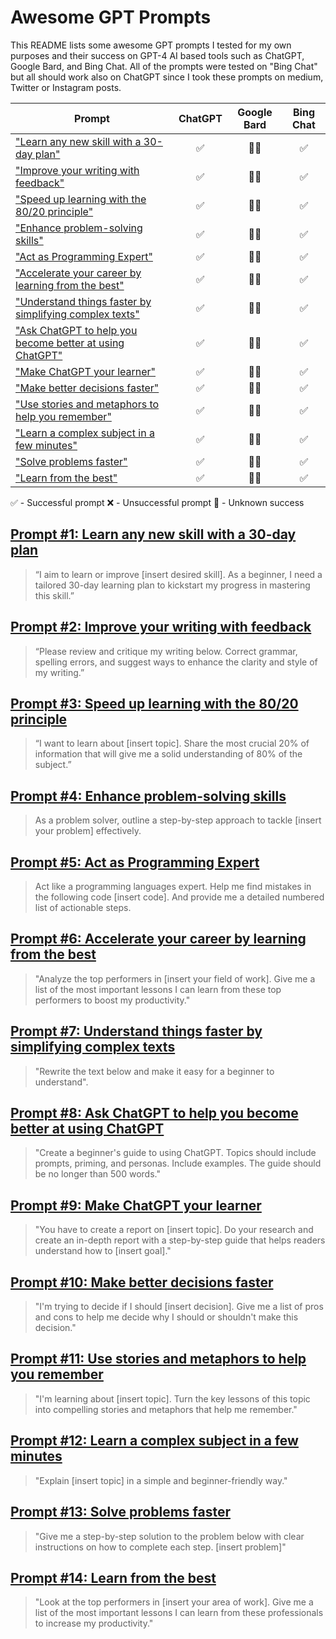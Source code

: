 # Awesome GPT Prompts

This README lists some awesome GPT prompts I tested for my own purposes and their success on GPT-4 AI based tools such as ChatGPT, Google Bard, and Bing Chat.
All of the prompts were tested on "Bing Chat" but all should work also on ChatGPT since I took these prompts on medium, Twitter or Instagram posts.

| Prompt | ChatGPT | Google Bard | Bing Chat |
|--------|:-------:|:-----------:|:---------:|
| ["Learn any new skill with a 30-day plan"](#prompt-1) | ✅ | 🤷‍♂️ | ✅ |
| ["Improve your writing with feedback"](#prompt-2) | ✅ | 🤷‍♂️ | ✅ |
| ["Speed up learning with the 80/20 principle"](#prompt-3) | ✅ | 🤷‍♂️ | ✅ |
| ["Enhance problem-solving skills"](#prompt-4) | ✅ | 🤷‍♂️ | ✅ |
| ["Act as Programming Expert"](#prompt-5) | ✅ | 🤷‍♂️ | ✅ |
| ["Accelerate your career by learning from the best"](#prompt-6)  | ✅ | 🤷‍♂️ | ✅ |
| ["Understand things faster by simplifying complex texts"](#prompt-7)  | ✅ | 🤷‍♂️ | ✅ |
| ["Ask ChatGPT to help you become better at using ChatGPT"](#prompt-8)  | ✅ | 🤷‍♂️ | ✅ |
| ["Make ChatGPT your learner"](#prompt-9)  | ✅ | 🤷‍♂️ | ✅ |
| ["Make better decisions faster"](#prompt-10)  | ✅ | 🤷‍♂️ | ✅ |
| ["Use stories and metaphors to help you remember"](#prompt-11)  | ✅ | 🤷‍♂️ | ✅ |
| ["Learn a complex subject in a few minutes"](#prompt-12)  | ✅ | 🤷‍♂️ | ✅ |
| ["Solve problems faster"](#prompt-13)  | ✅ | 🤷‍♂️ | ✅ |
| ["Learn from the best"](#prompt-14)  | ✅ | 🤷‍♂️ | ✅ |


✅ - Successful prompt
❌ - Unsuccessful prompt
🤷 - Unknown success

## [Prompt #1: Learn any new skill with a 30-day plan](#prompt-1)

> “I aim to learn or improve [insert desired skill]. As a beginner, I need a tailored 30-day learning plan to kickstart my progress in mastering this skill.”

## [Prompt #2: Improve your writing with feedback](#prompt-2)

> “Please review and critique my writing below. Correct grammar, spelling errors, and suggest ways to enhance the clarity and style of my writing.”

## [Prompt #3: Speed up learning with the 80/20 principle](#prompt-3)

> “I want to learn about [insert topic]. Share the most crucial 20% of information that will give me a solid understanding of 80% of the subject.”

## [Prompt #4: Enhance problem-solving skills](#prompt-4)

> As a problem solver, outline a step-by-step approach to tackle [insert your problem] effectively.

## [Prompt #5: Act as Programming Expert](#prompt-5)

> Act like a programming languages expert. Help me find mistakes in the following code [insert code].
And provide me a detailed numbered list of actionable steps.

## [Prompt #6: Accelerate your career by learning from the best](#prompt-6)

> "Analyze the top performers in [insert your field of work]. Give me a list of the most important lessons I can learn from these top performers to boost my productivity."

## [Prompt #7: Understand things faster by simplifying complex texts](#prompt-7)

> "Rewrite the text below and make it easy for a beginner to understand".

## [Prompt #8: Ask ChatGPT to help you become better at using ChatGPT](#prompt-8)

> "Create a beginner's guide to using ChatGPT. Topics should include prompts, priming, and personas. Include examples. The guide should be no longer than 500 words."

## [Prompt #9: Make ChatGPT your learner](#prompt-9)

> "You have to create a report on [insert topic]. Do your research and create an in-depth report with a step-by-step guide that helps readers understand how to [insert goal]."

## [Prompt #10: Make better decisions faster](#prompt-10)

> "I'm trying to decide if I should [insert decision]. Give me a list of pros and cons to help me decide why I should or shouldn't make this decision."

## [Prompt #11: Use stories and metaphors to help you remember](#prompt-11)

> "I'm learning about [insert topic]. Turn the key lessons of this topic into compelling stories and metaphors that help me remember."

## [Prompt #12: Learn a complex subject in a few minutes](#prompt-12)

> "Explain [insert topic] in a simple and beginner-friendly way."

## [Prompt #13: Solve problems faster](#prompt-13)

> "Give me a step-by-step solution to the problem below with clear instructions on how to complete each step.
[insert problem]"

## [Prompt #14: Learn from the best](#prompt-14)

> "Look at the top performers in [insert your area of work]. Give me a list of the most important lessons I can learn from these professionals to increase my productivity."
